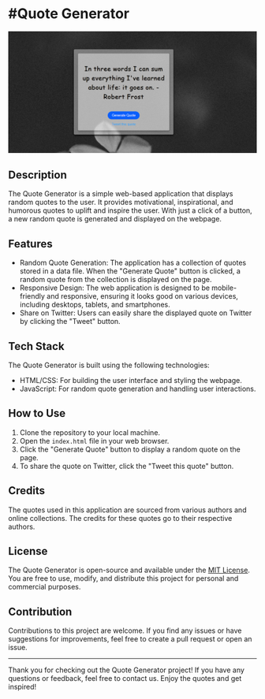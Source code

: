 # #Quote Generator

![Quote Generator Preview](Screenshot.png)

## Description

The Quote Generator is a simple web-based application that displays random quotes to the user. It provides motivational, inspirational, and humorous quotes to uplift and inspire the user. With just a click of a button, a new random quote is generated and displayed on the webpage.

## Features

- Random Quote Generation: The application has a collection of quotes stored in a data file. When the "Generate Quote" button is clicked, a random quote from the collection is displayed on the page.
- Responsive Design: The web application is designed to be mobile-friendly and responsive, ensuring it looks good on various devices, including desktops, tablets, and smartphones.
- Share on Twitter: Users can easily share the displayed quote on Twitter by clicking the "Tweet" button.

## Tech Stack

The Quote Generator is built using the following technologies:

- HTML/CSS: For building the user interface and styling the webpage.
- JavaScript: For random quote generation and handling user interactions.

## How to Use

1. Clone the repository to your local machine.
2. Open the `index.html` file in your web browser.
3. Click the "Generate Quote" button to display a random quote on the page.
4. To share the quote on Twitter, click the "Tweet this quote" button.

## Credits

The quotes used in this application are sourced from various authors and online collections. The credits for these quotes go to their respective authors.

## License

The Quote Generator is open-source and available under the [MIT License](LICENSE). You are free to use, modify, and distribute this project for personal and commercial purposes.

## Contribution

Contributions to this project are welcome. If you find any issues or have suggestions for improvements, feel free to create a pull request or open an issue.

----

Thank you for checking out the Quote Generator project! If you have any questions or feedback, feel free to contact us. Enjoy the quotes and get inspired!
